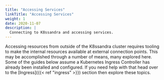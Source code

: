 ```yaml
---
title: "Accessing Services"
linkTitle: "Accessing Services"
weight: 1
date: 2020-11-07
description: |
  Connecting to K8ssandra and accessing services.
---
```


Accessing resources from outside of the K8ssandra cluster requires tooling to make the internal resources available at external connection points. This may be accomplished through a number of means, many explored here. Some of the guides below assume a Kubernetes Ingress Controller has already been installed and configured. If you need help with that head over to the [Ingress]({{< ref "ingress" >}}) section then explore these topics.
